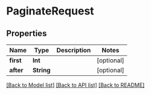 # PaginateRequest

## Properties
Name | Type | Description | Notes
------------ | ------------- | ------------- | -------------
**first** | **Int** |  | [optional] 
**after** | **String** |  | [optional] 

[[Back to Model list]](../README.md#models) [[Back to API list]](../README.md#api-endpoints) [[Back to README]](../README.md)


